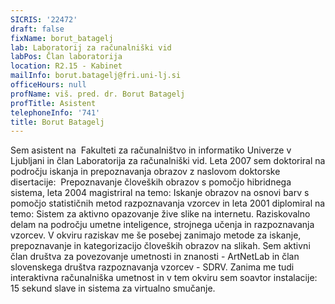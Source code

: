 ```yaml
---
SICRIS: '22472'
draft: false
fixName: borut_batagelj
lab: Laboratorij za računalniški vid
labPos: Član laboratorija
location: R2.15 - Kabinet
mailInfo: borut.batagelj@fri.uni-lj.si
officeHours: null
profName: viš. pred. dr. Borut Batagelj
profTitle: Asistent
telephoneInfo: '741'
title: Borut Batagelj
---
```



Sem asistent na  Fakulteti za računalništvo in informatiko Univerze v Ljubljani in član Laboratorija za računalniški vid.
Leta 2007 sem doktoriral na področju iskanja in prepoznavanja obrazov z naslovom doktorske disertacije:  Prepoznavanje človeških obrazov s pomočjo hibridnega sistema, leta 2004 magistriral na temo: Iskanje obrazov na osnovi barv s pomočjo statističnih metod razpoznavanja vzorcev in leta 2001 diplomiral na temo: Sistem za aktivno opazovanje žive slike na internetu.
Raziskovalno delam na področju umetne inteligence, strojnega učenja in razpoznavanja vzorcev. V okviru raziskav me še posebej zanimajo metode za iskanje, prepoznavanje in kategorizacijo človeških obrazov na slikah.
Sem aktivni član društva za povezovanje umetnosti in znanosti - ArtNetLab in član slovenskega društva razpoznavanja vzorcev - SDRV.
Zanima me tudi interaktivna računalniška umetnost in v tem okviru sem soavtor instalacije: 15 sekund slave in sistema za virtualno smučanje.